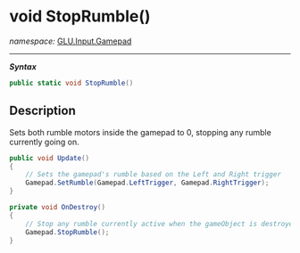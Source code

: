 ﻿# void StopRumble()
*namespace:* [GLU.Input.Gamepad](../gamepad.md)

---
***Syntax***
```csharp
public static void StopRumble()
```

## Description
Sets both rumble motors inside the gamepad to 0, stopping any rumble currently going on.

```csharp
public void Update()
{
    // Sets the gamepad's rumble based on the Left and Right trigger
    Gamepad.SetRumble(Gamepad.LeftTrigger, Gamepad.RightTrigger);
}

private void OnDestroy()
{
    // Stop any rumble currently active when the gameObject is destroyed
    Gamepad.StopRumble();
}
```